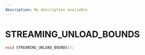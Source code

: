 ```yaml
---
description: No description available 
---
```


# STREAMING_UNLOAD_BOUNDS

```cpp
void STREAMING_UNLOAD_BOUNDS();
```